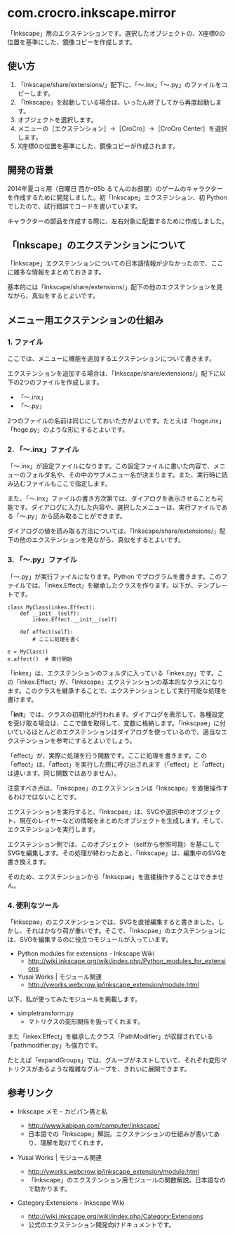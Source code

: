 com.crocro.inkscape.mirror
==========================

「Inkscape」用のエクステンションです。選択したオブジェクトの、X座標0の位置を基準にした、鏡像コピーを作成します。


## 使い方

1. 「Inkscape/share/extensions/」配下に、「～.inx」「～.py」のファイルをコピーします。
2. 「Inkscape」を起動している場合は、いったん終了してから再度起動します。
3. オブジェクトを選択します。
4. メニューの［エクステンション］→［CroCro］→［CroCro Center］を選択します。
5. X座標0の位置を基準にした、鏡像コピーが作成されます。


## 開発の背景

2014年夏コミ用（日曜日 西か-05b るてんのお部屋）のゲームのキャラクターを作成するために開発しました。初「Inkscape」エクステンション、初 Python でしたので、試行錯誤でコードを書いています。

キャラクターの部品を作成する際に、左右対象に配置するために作成しました。


## 「Inkscape」のエクステンションについて

「Inkscape」エクステンションについての日本語情報が少なかったので、ここに雑多な情報をまとめておきます。

基本的には「Inkscape/share/extensions/」配下の他のエクステンションを見ながら、真似をするとよいです。


## メニュー用エクステンションの仕組み

### 1. ファイル

ここでは、メニューに機能を追加するエクステンションについて書きます。

エクステンションを追加する場合は、「Inkscape/share/extensions/」配下に以下の2つのファイルを作成します。

* 「～.inx」
* 「～.py」

2つのファイルの名前は同じにしておいた方がよいです。たとえば「hoge.inx」「hoge.py」のような形にするとよいです。


### 2. 「～.inx」ファイル

「～.inx」が設定ファイルになります。この設定ファイルに書いた内容で、メニューのフォルダ名や、その中のサブメニュー名が決まります。また、実行時に読み込むファイルもここで指定します。

また、「～.inx」ファイルの書き方次第では、ダイアログを表示させることも可能です。ダイアログに入力した内容や、選択したメニューは、実行ファイルである「～.py」から読み取ることができます。

ダイアログの値を読み取る方法については、「Inkscape/share/extensions/」配下の他のエクステンションを見ながら、真似をするとよいです。


### 3. 「～.py」ファイル

「～.py」が実行ファイルになります。Python でプログラムを書きます。このファイルでは、「inkex.Effect」を継承したクラスを作ります。以下が、テンプレートです。

	class MyClass(inkex.Effect):
		def __init__(self):
			inkex.Effect.__init__(self)
	
		def effect(self):
			# ここに処理を書く
	
	e = MyClass()
	e.affect()	# 実行開始

「inkex」は、エクステンションのフォルダに入っている「inkex.py」です。この「inkex.Effect」が、「Inkscape」エクステンションの基本的なクラスになります。このクラスを継承することで、エクステンションとして実行可能な処理を書けます。

「__init__」では、クラスの初期化が行われます。ダイアログを表示して、各種設定を受け取る場合は、ここで値を取得して、変数に格納します。「Inkscpae」に付いているほとんどのエクステンションはダイアログを使っているので、適当なエクステンションを参考にするとよいでしょう。

「effect」が、実際に処理を行う関数です。ここに処理を書きます。この「effect」は、「affect」を実行した際に呼び出されます（「effect」と「affect」は違います。同じ関数ではありません）。

注意すべき点は、「Inkscpae」のエクステンションは「Inkscape」を直接操作するわけではないことです。

エクステンションを実行すると、「Inkscpae」は、SVGや選択中のオブジェクト、現在のレイヤーなどの情報をまとめたオブジェクトを生成します。そして、エクステンションを実行します。

エクステンション側では、このオブジェクト（selfから参照可能）を基にしてSVGを編集します。その処理が終わったあと、「Inkscape」は、編集中のSVGを書き換えます。

そのため、エクステンションから「Inkscpae」を直接操作することはできません。


### 4. 便利なツール

「Inkscpae」のエクステンションでは、SVGを直接編集すると書きました。しかし、それはかなり荷が重いです。そこで、「Inkscpae」のエクステンションには、SVGを編集するのに役立つモジュールが入っています。

* Python modules for extensions - Inkscape Wiki
	* <http://wiki.inkscape.org/wiki/index.php/Python_modules_for_extensions>
* Yusai Works | モジュール関連
	* <http://yworks.webcrow.jp/inkscape_extension/module.html>

以下、私が使ってみたモジュールを掲載します。

* simpletransform.py
	* マトリクスの変形関係を扱ってくれます。

また「inkex.Effect」を継承したクラス「PathModifier」が収録されている「pathmodifier.py」も強力です。

たとえば「expandGroups」では、グループがネストしていて、それぞれ変形マトリクスがあるような複雑なグループを、きれいに展開できます。


## 参考リンク

* Inkscape メモ - カビパン男と私
	* <http://www.kabipan.com/computer/inkscape/>
	* 日本語での「Inkscape」解説。エクステンションの仕組みが書いてあり、理解を助けてくれます。

* Yusai Works | モジュール関連
	* <http://yworks.webcrow.jp/inkscape_extension/module.html>
	* 「Inkscape」のエクステンション用モジュールの関数解説。日本語なので助かります。

* Category:Extensions - Inkscape Wiki
	* <http://wiki.inkscape.org/wiki/index.php/Category:Extensions>
	* 公式のエクステンション開発向けドキュメントです。
